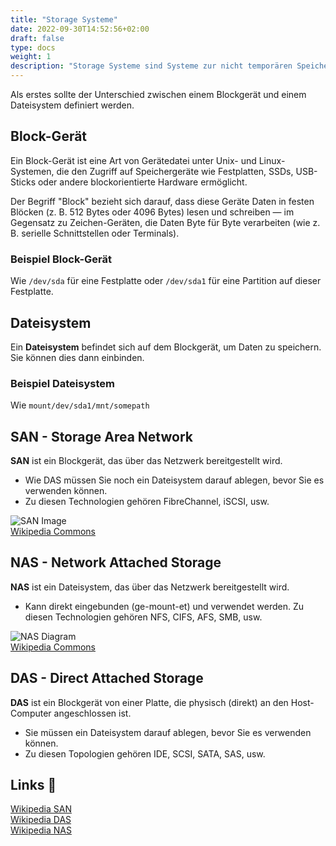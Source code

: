 ```yaml
---
title: "Storage Systeme"
date: 2022-09-30T14:52:56+02:00
draft: false
type: docs
weight: 1
description: "Storage Systeme sind Systeme zur nicht temporären Speicherung von Daten. Hier werden die verschiedenen Arten solcher Systeme beschrieben."
---
```


Als erstes sollte der Unterschied zwischen einem Blockgerät und einem Dateisystem definiert werden.

## Block-Gerät

Ein Block-Gerät ist eine Art von Gerätedatei unter Unix- und Linux-Systemen, die den Zugriff auf Speichergeräte wie Festplatten, SSDs, USB-Sticks oder andere blockorientierte Hardware ermöglicht.

Der Begriff "Block" bezieht sich darauf, dass diese Geräte Daten in festen Blöcken (z. B. 512 Bytes oder 4096 Bytes) lesen und schreiben — im Gegensatz zu Zeichen-Geräten, die Daten Byte für Byte verarbeiten (wie z. B. serielle Schnittstellen oder Terminals). 

### Beispiel Block-Gerät

Wie `/dev/sda` für eine Festplatte oder `/dev/sda1` für eine Partition auf dieser Festplatte.

## Dateisystem

Ein **Dateisystem** befindet sich auf dem Blockgerät, um Daten zu speichern. Sie können dies dann einbinden.  

### Beispiel Dateisystem

Wie `mount/dev/sda1/mnt/somepath`

## SAN - Storage Area Network

**SAN** ist ein Blockgerät, das über das Netzwerk bereitgestellt wird.

- Wie DAS müssen Sie noch ein Dateisystem darauf ablegen, bevor Sie es verwenden können.
- Zu diesen Technologien gehören FibreChannel, iSCSI, usw.

![SAN Image](./Schema_SAN_german_V2.png)  
[Wikipedia Commons](https://commons.wikimedia.org/wiki/File:Schema_SAN_german_V2.png)  

## NAS - Network Attached Storage

**NAS** ist ein Dateisystem, das über das Netzwerk bereitgestellt wird.

- Kann direkt eingebunden (ge-mount-et) und verwendet werden.
   Zu diesen Technologien gehören NFS, CIFS, AFS, SMB, usw.

![NAS Diagram](./NAS.png)  
[Wikipedia Commons](https://commons.wikimedia.org/wiki/File:NAS.png)  

## DAS - Direct Attached Storage

**DAS** ist ein Blockgerät von einer Platte, die physisch (direkt) an den Host-Computer angeschlossen ist.

- Sie müssen ein Dateisystem darauf ablegen, bevor Sie es verwenden können.
- Zu diesen Topologien gehören IDE, SCSI, SATA, SAS, usw.

## Links 🔗

[Wikipedia SAN](https://de.wikipedia.org/wiki/Storage_Area_Network)  
[Wikipedia DAS](https://de.wikipedia.org/wiki/Direct_Attached_Storage)  
[Wikipedia NAS](https://de.wikipedia.org/wiki/Network_Attached_Storage)  
